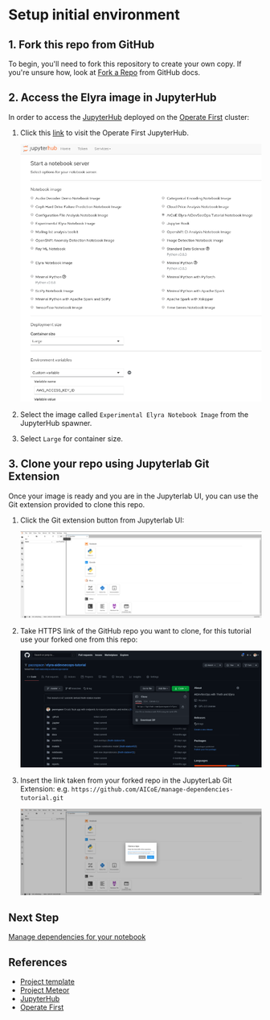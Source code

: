 # Setup initial environment


## 1. Fork this repo from GitHub

To begin, you'll need to fork this repository to create your own copy. If you're unsure how, look at [Fork a Repo](https://docs.github.com/en/github/getting-started-with-github/fork-a-repo) from GitHub docs.


## 2. Access the Elyra image in JupyterHub

In order to access the [JupyterHub][3] deployed on the [Operate First][4] cluster:

1. Click this [link](https://jupyterhub-opf-jupyterhub.apps.zero.massopen.cloud/) to visit the Operate First JupyterHub.

    <div style="text-align:center">
    <img alt="Jupyter Hub UI" src="https://raw.githubusercontent.com/AICoE/manage-dependencies-tutorial/master/docs/images/JupyterHubNewUI.png">
    </div>

2. Select the image called `Experimental Elyra Notebook Image` from the JupyterHub spawner.

3. Select `Large` for container size.


## 3. Clone your repo using Jupyterlab Git Extension

Once your image is ready and you are in the Jupyterlab UI, you can use the Git extension provided to clone this repo.

1. Click the Git extension button from Jupyterlab UI:

    <div style="text-align:center">
    <img alt="Look for Git extension button" src="https://raw.githubusercontent.com/AICoE/manage-dependencies-tutorial/master/docs/images/ElyraGitExtension.png">
    </div>

2. Take HTTPS link of the GitHub repo you want to clone, for this tutorial use your forked one from this repo:

    <div style="text-align:center">
    <img alt="Take link from forked repo" src="https://raw.githubusercontent.com/AICoE/manage-dependencies-tutorial/master/docs/images/TakeLinkForkedRepo.png">
    </div>

3. Insert the link taken from your forked repo in the JupyterLab Git Extension: e.g. `https://github.com/AICoE/manage-dependencies-tutorial.git`

    <div style="text-align:center">
    <img alt="Clone your repo" src="https://raw.githubusercontent.com/AICoE/manage-dependencies-tutorial/master/docs/images/CloneYourRepo.png">
    </div>


## Next Step

[Manage dependencies for your notebook](./start-notebook-and-manage-dependencies.md)


## References

* [Project template][1]
* [Project Meteor][2]
* [JupyterHub][3]
* [Operate First][4]

[1]: https://github.com/aicoe-aiops/project-template
[2]: https://github.com/AICoE/meteor
[3]: https://jupyter.org/hub
[4]: https://www.operate-first.cloud/
